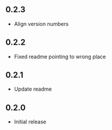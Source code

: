 ## 0.2.3

* Align version numbers

## 0.2.2

* Fixed readme pointing to wrong place

## 0.2.1

* Update readme

## 0.2.0

* Initial release
